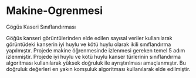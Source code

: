 # Makine-Ogrenmesi
Gögüs Kaseri Sınıflandırması

Göğüs kanseri görüntülerinden elde edilen sayısal veriler kullanılarak görüntüdeki kanserin 
iyi huylu ve kötü huylu olarak ikili sınıflandırma yapılmıştır. 
Projede makine öğrenmesinde izlenmesi gereken temel 5 adım izlenmiştir. Projede iyi huylu 
ve kötü huylu kanser türlerinin sınıflandırma algoritması kullanılarak yüksek doğruluk ile 
ayrıştırılması amaçlanmıştır. Bu doğruluk değerleri en yakın komşuluk algoritması kullanılarak 
elde edilmiştir.
